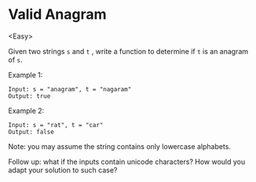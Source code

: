 # Valid Anagram

\<Easy>

Given two strings `s` and `t` , write a function to determine if `t` is an
anagram of `s`.

Example 1:

```
Input: s = "anagram", t = "nagaram"
Output: true
```

Example 2:

```
Input: s = "rat", t = "car"
Output: false
```

Note: you may assume the string contains only lowercase alphabets.

Follow up: what if the inputs contain unicode characters? How would you adapt
your solution to such case?
